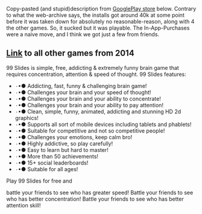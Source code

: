 Copy-pasted (and stupid)description from [GooglePlay store](https://web.archive.org/web/20160414120435/https://play.google.com/store/apps/details?id=com.Toughwin.MemoryRun) below.
Contrary to what the web-archive says, the installs got around 40k at some point before it was taken down for absolutely no reasonable-reason, along with 4 the other games. So, it sucked but it was playable. The In-App-Purchases were a naive move, and I think we got just a few from friends.

[Link](https://web.archive.org/web/20160414101200/https://play.google.com/store/apps/dev?id=7079411077715909472) to all other games from 2014 
---

99 Slides is simple, free, addicting & extremely funny brain game that requires concentration, attention & speed of thought.
99 Slides features:

- ۰•● Addicting, fast, funny & challenging brain game!
- ۰•● Challenges your brain and your speed of thought!
- ۰•● Challenges your brain and your ability to concentrate!
- ۰•● Challenges your brain and your ability to pay attention!
- ۰•● Clean, simple, funny, animated, addicting and stunning HD 2d graphics!
- ۰•● Supports all sort of mobile devices including tablets and phablets!
- ۰•● Suitable for competitive and not so competitive people!
- ۰•● Challenges your emotions, keep calm bro!
- ۰•● Highly addictive, so play carefully!
- ۰•● Easy to learn but hard to master!
- ۰•● More than 50 achievements!
- ۰•● 15+ social leaderboards!
- ۰•● Suitable for all ages!

Play 99 Slides for free and

battle your friends to see who has greater speed!
Battle your friends to see who has better concentration!
Battle your friends to see who has better attention skill!
